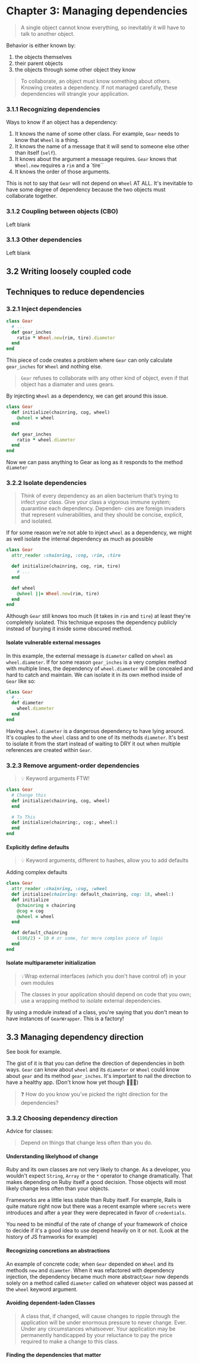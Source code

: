 # Chapter 3: Managing dependencies

> A single object cannot know everything, so inevitably it will have to talk to another object.

Behavior is either known by:
1. the objects themselves
2. their parent objects
3. the objects through some other object they know

> To collaborate, an object must know something about others. Knowing creates a dependency. If not managed carefully, these dependencies will strangle your application.

### 3.1.1 Recognizing dependencies

Ways to know if an object has a dependency:

1. It knows the name of some other class. For example, `Gear` needs to know that `Wheel` is a thing.
2. It knows the name of a message that it will send to someone else other than itself (`self`).
3. It knows about the argument a message requires. `Gear` knows that `Wheel.new` requires a `rim` and a `tire``
4. It knows the order of those arguments.

This is not to say that `Gear` will not depend on `Wheel` AT ALL. It's inevitable to have some degree of dependency because the two objects must collaborate together.

### 3.1.2 Coupling between objects (CBO)
Left blank
### 3.1.3 Other dependencies
Left blank

## 3.2 Writing loosely coupled code

## Techniques to reduce dependencies

### 3.2.1 Inject dependencies
```ruby
class Gear
  # ...
  def gear_inches
    ratio * Wheel.new(rim, tire).diameter
  end
end
```
This piece of code creates a problem where `Gear` can only calculate `gear_inches` for `Wheel` and nothing else.
> `Gear` refuses to collaborate with any other kind of object, even if that object has a diamater and uses gears.

By injecting `Wheel` as a dependency, we can get around this issue.
```ruby
class Gear
  def initialize(chainring, cog, wheel)
    @wheel = wheel
  end

  def gear_inches
    ratio * wheel.diameter
  end
end
```

Now we can pass anything to Gear as long as it responds to the method `diameter`

### 3.2.2 Isolate dependencies
> Think of every dependency as an alien bacterium that’s trying to infect your class. Give your class a vigorous immune system; quarantine each dependency. Dependen- cies are foreign invaders that represent vulnerabilities, and they should be concise, explicit, and isolated.

If for some reason we're not able to inject `wheel` as a dependency, we might as well isolate the internal dependency as much as possible

```ruby
class Gear
  attr_reader :chainring, :cog, :rim, :tire

  def initialize(chainring, cog, rim, tire)
    # ...
  end

  def wheel
    @wheel ||= Wheel.new(rim, tire)
  end
end
```
Although `Gear` still knows too much (it takes in `rim` and `tire`) at least they're completely isolated. This technique exposes the dependency publicly instead of burying it inside some obscured method.

#### Isolate vulnerable external messages

In this example, the external message is `diameter` called on `wheel` as `wheel.diameter`. If for some reason `gear_inches` is a very complex method with multiple lines, the dependency of `wheel.diameter` will be concealed and hard to catch and maintain. We can isolate it in its own method inside of `Gear` like so:

```ruby
class Gear
  # ...
  def diameter
    wheel.diameter
  end
end
```

Having `wheel.diameter` is a dangerous dependency to have lying around. It's couples to the `wheel` class and to one of its methods `diameter`. It's best to isolate it from the start instead of waiting to DRY it out when multiple references are created within `Gear`.

### 3.2.3 Remove argument-order dependencies
> 💡 Keyword arguments FTW!

```ruby
class Gear
  # Change this
  def initialize(chainring, cog, wheel)
  end

  # To This
  def initialize(chainring:, cog:, wheel:)
  end
end
```
#### Explicitly define defaults
> 💡 Keyword arguments, different to hashes, allow you to add defaults

Adding complex defaults
```ruby
class Gear
  attr_reader :chainring, :cog, :wheel
  def initialize(chainring: default_chainring, cog: 18, wheel:)
  def initialize
    @chainring = chainring
    @cog = cog
    @wheel = wheel
  end

  def default_chainring
    (100/2) - 10 # or some, far more complex piece of logic
  end
end
```

#### Isolate multiparameter initialization

> 💡Wrap external interfaces (which you don't have control of) in your own modules

> The classes in your application should depend on code that you own; use a wrapping method to isolate external dependencies.

By using a module instead of a class, you're saying that you don't mean to have instances of `GearWrapper`. This is a factory!

## 3.3 Managing dependency direction
See book for example.

The gist of it is that you can define the direction of dependencies in both ways. `Gear` can know about `wheel` and its `diameter` or `Wheel` could know about `gear` and its method `gear_inches`. It's important to nail the direction to have a healthy app. (Don't know how yet though 🤷🏽‍♂️)

> ❓ How do you know you've picked the right direction for the dependencies?

### 3.3.2 Choosing dependency direction
Advice for classes:
> Depend on things that change less often than you do.

#### Understanding likelyhood of change

Ruby and its own classes are not very likely to change. As a developer, you wouldn't expect `String`, `Array` or the `*` operator to change dramatically. That makes depending on Ruby itself a good decision. Those objects will most likely change less often than your objects.

Frameworks are a little less stable than Ruby itself. For example, Rails is quite mature right now but there was a recent example where `secrets` were introduces and after a year they were deprecated in favor of `credentials`.

You need to be mindful of the rate of change of your framework of choice to decide if it's a good idea to use depend heavily on it or not. (Look at the history of JS framworks for example)

#### Recognizing concretions an abstractions
An example of concrete code; when `Gear` depended on `Wheel` and its methods `new` and `diameter`. When it was refactored with dependency injection, the dependency became much more abstract;`Gear` now depends solely on a method called `diameter` called on whatever object was passed at the `wheel` keyword argument.

#### Avoiding dependent-laden Classes
>  A class that, if changed, will cause changes to ripple through the application will be under enormous pressure to never change. Ever. Under any circumstances whatsoever. Your application may be permanently handicapped by your reluctance to pay the price required to make a change to this class.

#### Finding the dependencies that matter
